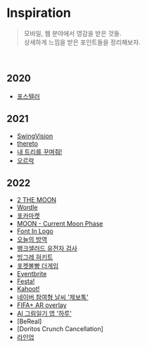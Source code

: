 # Inspiration
> 모바일, 웹 분야에서 영감을 받은 것들.  
> 상세하게 느낌을 받은 포인트들을 정리해보자.
<br>


## 2020
  - [포스텔러](https://github.com/mosiccan/inspiration/blob/main/2020/forceteller/forceteller.md) 

## 2021
  - [SwingVision](https://github.com/mosiccan/inspiration/blob/main/2021/swing-vision/swing-vision.md)
  - [thereto](https://github.com/mosiccan/inspiration/blob/main/2021/thereto/thereto.md)
  - [내 트리를 꾸며줘!](https://github.com/mosiccan/inspiration/blob/main/2021/colormytree/colormytree.md)
  - [오르락](https://github.com/mosiccan/inspiration/blob/main/2021/oreurak/oreurak.md)

## 2022
  - [2 THE MOON](https://github.com/mosiccan/inspiration/blob/main/2022/2-the-moon/2-the-moon.md)
  - [Wordle](https://github.com/mosiccan/inspiration/blob/main/2022/Wordle/wordle.md)
  - [포카마켓](https://github.com/mosiccan/inspiration/blob/main/2022/poca/poca.md)
  - [MOON - Current Moon Phase](https://github.com/mosiccan/inspiration/blob/main/2022/moon-current-moon-phase/moon.md)
  - [Font In Logo](https://github.com/mosiccan/inspiration/blob/main/2022/font-in-logo/font-in-logo.md)
  - [오늘의 방역](https://github.com/mosiccan/inspiration/blob/main/2022/o-bang-kr/o-bang.md)
  - [뱅크샐러드 유전자 검사](https://github.com/mosiccan/inspiration/blob/main/2022/banksalad-dna-test/bank-salad-dna-test.md)
  - [빙그레 혀키트](https://github.com/mosiccan/inspiration/blob/main/2022/binggrae-tongue-kit/binggrae-tongue-kit.md)
  - [포켓볼빵 더게임](https://github.com/mosiccan/inspiration/blob/main/2022/pokeball-bread-the-game/pokeball-bread-the-game.md)
  - [Eventbrite](https://github.com/mosiccan/inspiration/blob/main/2022/eventbrite/eventbrite.md)
  - [Festa!](https://github.com/mosiccan/inspiration/blob/main/2022/festa!/festa!.md)
  - [Kahoot!](https://github.com/mosiccan/inspiration/blob/main/2022/kahoot!/kahoot!.md)
  - [네이버 참여형 날씨 '제보톡'](https://github.com/mosiccan/inspiration/blob/main/2022/naver-community-weather/naver-community-weather.md)
  - [FIFA+ AR overlay](https://github.com/mosiccan/inspiration/blob/main/2022/fifa%2Bar-overlay/fifa%2Bar-overlay.md)
  - [AI 그림일기 앱 '하루'](https://github.com/mosiccan/inspiration/blob/main/2022/ai-drawing-diary-haru/ai-drawing-diary-haru.md)
  - [BeReal]
  - [Doritos Crunch Cancellation]
  - [라인업](https://github.com/mosiccan/inspiration/blob/main/2022/lineup/lineup.md)
